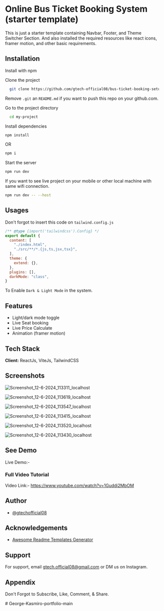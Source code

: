 
# Online Bus Ticket Booking System (starter template)

This is just a starter template containing Navbar, Footer, and Theme Switcher Section. And also installed the required resources like react icons, framer motion, and other basic requirements.



## Installation

Install with npm

Clone the project

```bash
  git clone https://github.com/gtech-official08/bus-ticket-booking-setup.git
```

Remove `.git` an `README.md` if you want to push this repo on your github.com.

Go to the project directory

```bash
  cd my-project
```

Install dependencies

``` bash
npm install
```
OR 

```bash
npm i
```

Start the server

``` bash
npm run dev
```

If you want to see live project on your mobile or other local machine with same wifi connection.

```bash
npm run dev -- --host
```


## Usages

Don't forgot to insert this code on `tailwind.config.js`

```javascript
/** @type {import('tailwindcss').Config} */
export default {
  content: [
    "./index.html",
    "./src/**/*.{js,ts,jsx,tsx}",
  ],
  theme: {
    extend: {},
  },
  plugins: [],
  darkMode: "class",
}
```

To Enable `Dark & Light Mode` in the system.


## Features

- Light/dark mode toggle
- Live Seat booking
- Live Price Calculate
- Animation (framer motion)


## Tech Stack

**Client:** ReactJs, ViteJs, TailwindCSS


## Screenshots

![Screenshot_12-6-2024_113311_localhost](https://github.com/gtech-official08/bus-ticket-booking-setup/assets/127587520/b16296ca-cdf0-4ee0-860b-5db4ab440c72)


![Screenshot_12-6-2024_113619_localhost](https://github.com/gtech-official08/bus-ticket-booking-setup/assets/127587520/69afb87e-6b6d-4734-b1fb-06c70af0deb7)


![Screenshot_12-6-2024_113547_localhost](https://github.com/gtech-official08/bus-ticket-booking-setup/assets/127587520/abebeab0-11a1-41b3-a984-4c67a07195af)


![Screenshot_12-6-2024_113415_localhost](https://github.com/gtech-official08/bus-ticket-booking-setup/assets/127587520/b999fbc4-60dd-4cc5-8c3f-936548533c75)


![Screenshot_12-6-2024_113520_localhost](https://github.com/gtech-official08/bus-ticket-booking-setup/assets/127587520/6c45cfa5-55cb-4d8d-8dc8-f44772fd17b4)


![Screenshot_12-6-2024_113430_localhost](https://github.com/gtech-official08/bus-ticket-booking-setup/assets/127587520/d42269bf-2611-4995-9879-3b5954a89e25)



## See Demo

Live Demo:- 


### Full Video Tutorial
Video Link:- https://www.youtube.com/watch?v=1Guddi2MbOM 


## Author

- [@gtechofficial08](https://github.com/gtech-official08)


## Acknowledgements

 - [Awesome Readme Templates Generator](https://readme.so/)


## Support

For support, email gtech.official08@gmail.com or DM us on Instagram.


## Appendix

Don't Forgot to Subscribe, Like, Comment, & Share.




#   G e o r g e - K a s m i r o - p o r t f o l i o - m a i n  
 